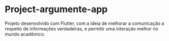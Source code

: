 # Project-argumente-app
Projeto desenvolvido com Flutter, com a ideia de melhorar a comunicação a respeito de informações verdadeiras, e permitir uma interação melhor no mundo acadêmico. 
